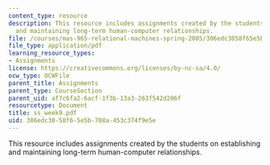 ```yaml
---
content_type: resource
description: This resource includes assignments created by the students on establishing
  and maintaining long-term human-computer relationships.
file: /courses/mas-965-relational-machines-spring-2005/306edc3058f65e5b708a453c374f9e5e_ss_week9.pdf
file_type: application/pdf
learning_resource_types:
- Assignments
license: https://creativecommons.org/licenses/by-nc-sa/4.0/
ocw_type: OCWFile
parent_title: Assignments
parent_type: CourseSection
parent_uid: af7c6fa2-6acf-1f3b-13a3-263f542d206f
resourcetype: Document
title: ss_week9.pdf
uid: 306edc30-58f6-5e5b-708a-453c374f9e5e
---
```

This resource includes assignments created by the students on establishing and maintaining long-term human-computer relationships.